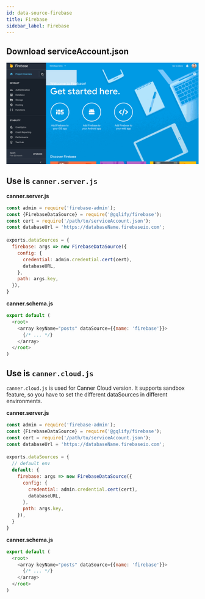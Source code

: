 ```yaml
---
id: data-source-firebase
title: Firebase
sidebar_label: Firebase
---
```


## Download serviceAccount.json

![get Firebase serviceAccount.json](assets/firebasesdk.gif)

## Use is `canner.server.js`

**canner.server.js**
```js
const admin = require('firebase-admin');
const {FirebaseDataSource} = require('@gqlify/firebase');
const cert = require('/path/to/serviceAccount.json');
const databaseUrl = 'https://databaseName.firebaseio.com';

exports.dataSources = {
  firebase: args => new FirebaseDataSource({
    config: {
      credential: admin.credential.cert(cert),
      databaseURL,
    },
    path: args.key,
  }),
}
```

**canner.schema.js**
```js
export default (
  <root>
    <array keyName="posts" dataSource={{name: 'firebase'}}>
      {/* ... */}
    </array>
  </root>
)
```

## Use is `canner.cloud.js`

`canner.cloud.js` is used for Canner Cloud version. It supports sandbox feature, so you have to set the different dataSources in different environments.

**canner.server.js**
```js
const admin = require('firebase-admin');
const {FirebaseDataSource} = require('@gqlify/firebase');
const cert = require('/path/to/serviceAccount.json');
const databaseUrl = 'https://databaseName.firebaseio.com';

exports.dataSources = {
  // default env
  default: {
    firebase: args => new FirebaseDataSource({
      config: {
        credential: admin.credential.cert(cert),
        databaseURL,
      },
      path: args.key,
    }),
  }
}
```

**canner.schema.js**
```js
export default (
  <root>
    <array keyName="posts" dataSource={{name: 'firebase'}}>
      {/* ... */}
    </array>
  </root>
)
```